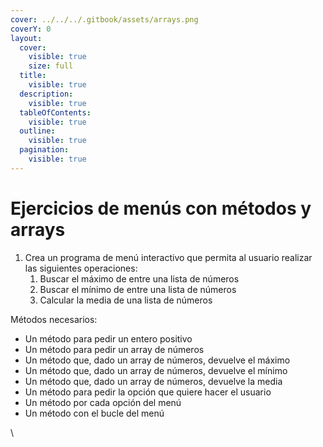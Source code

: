 ```yaml
---
cover: ../../../.gitbook/assets/arrays.png
coverY: 0
layout:
  cover:
    visible: true
    size: full
  title:
    visible: true
  description:
    visible: true
  tableOfContents:
    visible: true
  outline:
    visible: true
  pagination:
    visible: true
---
```


# Ejercicios de menús con métodos y arrays

1. Crea un programa de menú interactivo que permita al usuario realizar las siguientes operaciones:
   1. Buscar el máximo de entre una lista de números
   2. Buscar el mínimo de entre una lista de números
   3. Calcular la media de una lista de números

Métodos necesarios:

* Un método para pedir un entero positivo
* Un método para pedir un array de números
* Un método que, dado un array de números, devuelve el máximo
* Un método que, dado un array de números, devuelve el mínimo
* Un método que, dado un array de números, devuelve la media
* Un método para pedir la opción que quiere hacer el usuario
* Un método por cada opción del menú
* Un método con el bucle del menú



\
